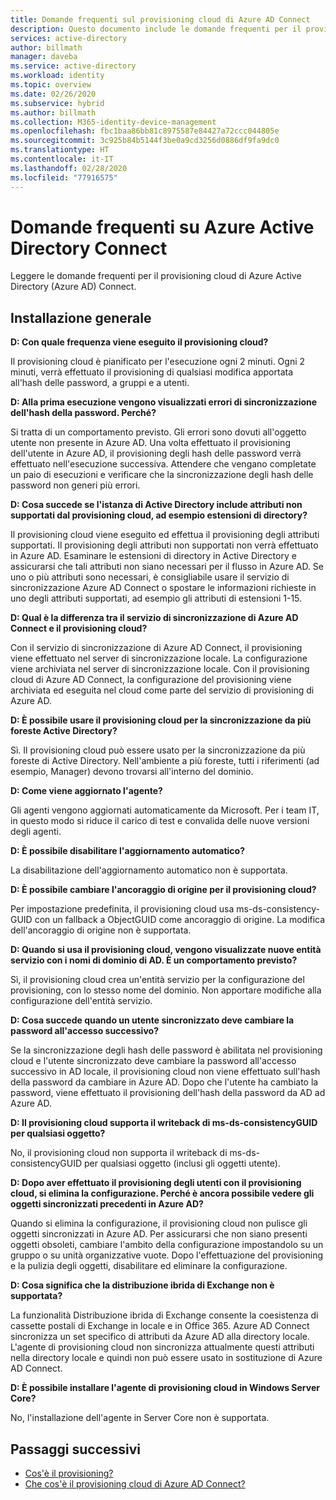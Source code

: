 ```yaml
---
title: Domande frequenti sul provisioning cloud di Azure AD Connect
description: Questo documento include le domande frequenti per il provisioning cloud.
services: active-directory
author: billmath
manager: daveba
ms.service: active-directory
ms.workload: identity
ms.topic: overview
ms.date: 02/26/2020
ms.subservice: hybrid
ms.author: billmath
ms.collection: M365-identity-device-management
ms.openlocfilehash: fbc1baa86bb81c8975587e84427a72ccc044805e
ms.sourcegitcommit: 3c925b84b5144f3be0a9cd3256d0886df9fa9dc0
ms.translationtype: HT
ms.contentlocale: it-IT
ms.lasthandoff: 02/28/2020
ms.locfileid: "77916575"
---
```

# <a name="azure-active-directory-connect-faq"></a>Domande frequenti su Azure Active Directory Connect

Leggere le domande frequenti per il provisioning cloud di Azure Active Directory (Azure AD) Connect.

## <a name="general-installation"></a>Installazione generale

**D: Con quale frequenza viene eseguito il provisioning cloud?**

Il provisioning cloud è pianificato per l'esecuzione ogni 2 minuti. Ogni 2 minuti, verrà effettuato il provisioning di qualsiasi modifica apportata all'hash delle password, a gruppi e a utenti.

**D: Alla prima esecuzione vengono visualizzati errori di sincronizzazione dell'hash della password. Perché?**

Si tratta di un comportamento previsto. Gli errori sono dovuti all'oggetto utente non presente in Azure AD. Una volta effettuato il provisioning dell'utente in Azure AD, il provisioning degli hash delle password verrà effettuato nell'esecuzione successiva. Attendere che vengano completate un paio di esecuzioni e verificare che la sincronizzazione degli hash delle password non generi più errori.

**D: Cosa succede se l'istanza di Active Directory include attributi non supportati dal provisioning cloud, ad esempio estensioni di directory?**

Il provisioning cloud viene eseguito ed effettua il provisioning degli attributi supportati. Il provisioning degli attributi non supportati non verrà effettuato in Azure AD. Esaminare le estensioni di directory in Active Directory e assicurarsi che tali attributi non siano necessari per il flusso in Azure AD. Se uno o più attributi sono necessari, è consigliabile usare il servizio di sincronizzazione Azure AD Connect o spostare le informazioni richieste in uno degli attributi supportati, ad esempio gli attributi di estensioni 1-15.

**D: Qual è la differenza tra il servizio di sincronizzazione di Azure AD Connect e il provisioning cloud?**

Con il servizio di sincronizzazione di Azure AD Connect, il provisioning viene effettuato nel server di sincronizzazione locale. La configurazione viene archiviata nel server di sincronizzazione locale. Con il provisioning cloud di Azure AD Connect, la configurazione del provisioning viene archiviata ed eseguita nel cloud come parte del servizio di provisioning di Azure AD. 

**D: È possibile usare il provisioning cloud per la sincronizzazione da più foreste Active Directory?**

Sì. Il provisioning cloud può essere usato per la sincronizzazione da più foreste di Active Directory. Nell'ambiente a più foreste, tutti i riferimenti (ad esempio, Manager) devono trovarsi all'interno del dominio.  

**D: Come viene aggiornato l'agente?**

Gli agenti vengono aggiornati automaticamente da Microsoft. Per i team IT, in questo modo si riduce il carico di test e convalida delle nuove versioni degli agenti. 

**D: È possibile disabilitare l'aggiornamento automatico?**

La disabilitazione dell'aggiornamento automatico non è supportata.

**D: È possibile cambiare l'ancoraggio di origine per il provisioning cloud?**

Per impostazione predefinita, il provisioning cloud usa ms-ds-consistency-GUID con un fallback a ObjectGUID come ancoraggio di origine. La modifica dell'ancoraggio di origine non è supportata.

**D: Quando si usa il provisioning cloud, vengono visualizzate nuove entità servizio con i nomi di dominio di AD. È un comportamento previsto?**

Sì, il provisioning cloud crea un'entità servizio per la configurazione del provisioning, con lo stesso nome del dominio. Non apportare modifiche alla configurazione dell'entità servizio.

**D: Cosa succede quando un utente sincronizzato deve cambiare la password all'accesso successivo?**

Se la sincronizzazione degli hash delle password è abilitata nel provisioning cloud e l'utente sincronizzato deve cambiare la password all'accesso successivo in AD locale, il provisioning cloud non viene effettuato sull'hash della password da cambiare in Azure AD. Dopo che l'utente ha cambiato la password, viene effettuato il provisioning dell'hash della password da AD ad Azure AD.

**D: Il provisioning cloud supporta il writeback di ms-ds-consistencyGUID per qualsiasi oggetto?**

No, il provisioning cloud non supporta il writeback di ms-ds-consistencyGUID per qualsiasi oggetto (inclusi gli oggetti utente). 

**D: Dopo aver effettuato il provisioning degli utenti con il provisioning cloud, si elimina la configurazione. Perché è ancora possibile vedere gli oggetti sincronizzati precedenti in Azure AD?** 

Quando si elimina la configurazione, il provisioning cloud non pulisce gli oggetti sincronizzati in Azure AD. Per assicurarsi che non siano presenti oggetti obsoleti, cambiare l'ambito della configurazione impostandolo su un gruppo o su unità organizzative vuote. Dopo l'effettuazione del provisioning e la pulizia degli oggetti, disabilitare ed eliminare la configurazione. 

**D:  Cosa significa che la distribuzione ibrida di Exchange non è supportata?**

La funzionalità Distribuzione ibrida di Exchange consente la coesistenza di cassette postali di Exchange in locale e in Office 365. Azure AD Connect sincronizza un set specifico di attributi da Azure AD alla directory locale.  L'agente di provisioning cloud non sincronizza attualmente questi attributi nella directory locale e quindi non può essere usato in sostituzione di Azure AD Connect.

**D:  È possibile installare l'agente di provisioning cloud in Windows Server Core?**

No, l'installazione dell'agente in Server Core non è supportata.

## <a name="next-steps"></a>Passaggi successivi 

- [Cos'è il provisioning?](what-is-provisioning.md)
- [Che cos'è il provisioning cloud di Azure AD Connect?](what-is-cloud-provisioning.md)
